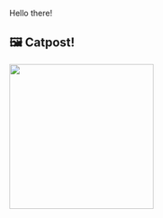 Hello there!



## 🖼️ Catpost!

<sub>
    <img src="https://cdn2.thecatapi.com/images/biu.png" height="256">
</sub>

